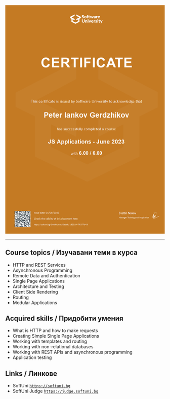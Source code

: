<div align="center">
  <img src="https://github.com/PowerCell46/JS-Applications/blob/main/JS%20Applications%20-%20June%202023%20-%20Peter%20Gerdzhikov%20Certificate.jpeg" alt="JS-Applications-June-2023">
</div>

---

## Course topics / Изучавани теми в курса 

- HTTP and REST Services
- Asynchronous Programming
- Remote Data and Authentication
- Single Page Applications
- Architecture and Testing
- Client Side Rendering
- Routing
- Modular Applications

## Acquired skills / Придобити умения

- What is HTTP and how to make requests
- Creating Simple Single Page Applications
- Working with templates and routing
- Working with non-relational databases
- Working with REST APIs and asynchronous programming
- Application testing

## Links / Линкове

- SoftUni 
<a href="https://softuni.bg">`https://softuni.bg`</a>
- SoftUni Judge 
<a href="https://judge.softuni.bg">`https://judge.softuni.bg`</a>
